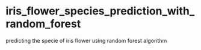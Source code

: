 # iris_flower_species_prediction_with_random_forest
predicting the specie of iris flower using random forest algorithm
